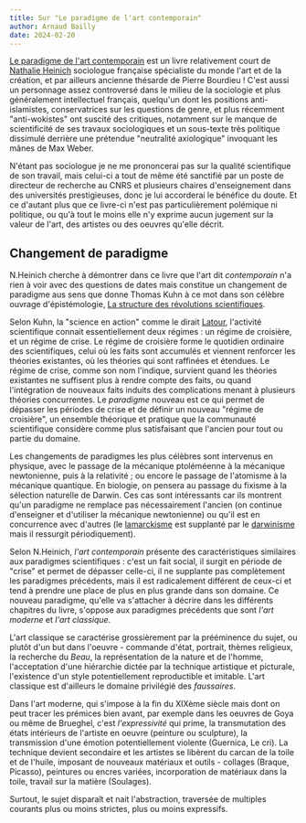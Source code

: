 ```yaml
---
title: Sur "Le paradigme de l'art contemporain"
author: Arnaud Bailly
date: 2024-02-20
---
```



[Le paradigme de l'art contemporain](https://www.gallimard.fr/Catalogue/GALLIMARD/Folio/Folio-essais/Le-paradigme-de-l-art-contemporain#) est un livre relativement court de [Nathalie Heinich](https://fr.wikipedia.org/wiki/Nathalie_Heinich) sociologue française spécialiste du monde l'art et de la création, et par ailleurs ancienne thésarde de Pierre Bourdieu ! C'est aussi un personnage assez controversé dans le milieu de la sociologie et plus généralement intellectuel français, quelqu'un dont les positions anti-islamistes, conservatrices sur les questions de genre, et plus récemment "anti-wokistes" ont suscité des critiques, notamment sur le manque de scientificité de ses travaux sociologiques et un sous-texte très politique dissimulé derrière une prétendue "neutralité axiologique" invoquant les mânes de Max Weber.

N'étant pas sociologue je ne me prononcerai pas sur la qualité scientifique de son travail, mais celui-ci a tout de même été sanctifié par un poste de directeur de recherche au CNRS et plusieurs chaires d'enseignement dans des universités prestigieuses, donc je lui accorderai le bénéfice du doute. Et ce d'autant plus que ce livre-ci n'est pas particulièrement polémique ni politique, ou qu'à tout le moins elle n'y exprime aucun jugement sur la valeur de l'art, des artistes ou des oeuvres qu'elle décrit.

## Changement de paradigme

N.Heinich cherche à démontrer dans ce livre que l'art dit _contemporain_ n'a rien à voir avec des questions de dates mais constitue un changement de paradigme aus sens que donne Thomas Kuhn à ce mot dans son célèbre ouvrage d'épistémologie, [La structure des révolutions scientifiques](https://fr.wikipedia.org/wiki/La_Structure_des_révolutions_scientifiques).

Selon Kuhn, la "science en action" comme le dirait [Latour](https://www.editionsladecouverte.fr/la_science_en_action-9782707145468), l'activité scientifique connait essentiellement deux régimes : un régime de croisière, et un régime de crise. Le régime de croisière forme le quotidien ordinaire des scientifiques, celui où les faits sont accumulés et viennent renforcer les théories existantes, où les théories qui sont raffinées et étendues. Le régime de crise, comme son nom l'indique, survient quand les théories existantes ne suffisent plus à rendre compte des faits, ou quand l'intégration de nouveaux faits induits des complications menant à plusieurs théories concurrentes. Le _paradigme_ nouveau est ce qui permet de dépasser les périodes de crise et de définir un nouveau "régime de croisière", un ensemble théorique et pratique que la communauté scientifique considère comme plus satisfaisant que l'ancien pour tout ou partie du domaine.

Les changements de paradigmes les plus célèbres sont intervenus en physique, avec le passage de la mécanique ptoléméenne à la mécanique newtonienne, puis à la relativité ; ou encore le passage de l'atomisme à la mécanique quantique. En biologie, on pensera au passage du fixisme à la sélection naturelle de Darwin. Ces cas sont intéressants car ils montrent qu'un paradigme ne remplace pas nécessairement l'ancien (on continue d'enseigner et d'utiliser la mécanique newtonienne) ou qu'il est en concurrence avec d'autres (le [lamarckisme](https://fr.wikipedia.org/wiki/Lamarckisme) est supplanté par le [darwinisme](/posts/origin-of-species.html) mais il ressurgit périodiquement).

Selon N.Heinich, _l'art contemporain_ présente des caractéristiques similaires aux paradigmes scientifiques : c'est un fait social, il surgit en période de "crise" et permet de dépasser celle-ci, il ne supplante pas complètement les paradigmes précédents, mais il est radicalement différent de ceux-ci et tend à prendre une place de plus en plus grande dans son domaine. Ce nouveau paradigme, qu'elle va s'attacher à décrire dans les différents chapitres du livre, s'oppose aux paradigmes précédents que sont _l'art moderne_ et _l'art classique_.

L'art classique se caractérise grossièrement par la prééminence du sujet, ou plutôt d'un but dans l'oeuvre - commande d'état, portrait, thèmes religieux, la recherche du _Beau_, la représentation de la nature et de l'homme, l'acceptation d'une hiérarchie dictée par la technique artistique et picturale, l'existence d'un style potentiellement reproductible et imitable. L'art classique est d'ailleurs le domaine privilégié des _faussaires_.

Dans l'art moderne, qui s'impose à la fin du XIXème siècle mais dont on peut tracer les prémices bien avant, par exemple dans les oeuvres de Goya ou même de Brueghel, c'est _l'expressivité_ qui prime, la transmutation des états intérieurs de l'artiste en oeuvre (peinture ou sculpture), la transmission d'une émotion potentiellement violente (Guernica, Le cri). La technique devient secondaire et les artistes se libèrent du carcan de la toile et de l'huile, imposant de nouveaux matériaux et outils - collages (Braque, Picasso), peintures ou encres variées, incorporation de matériaux dans la toile, travail sur la matière (Soulages).

Surtout, le sujet disparaît et nait l'abstraction, traversée de multiples courants plus ou moins strictes, plus ou moins expressifs.
